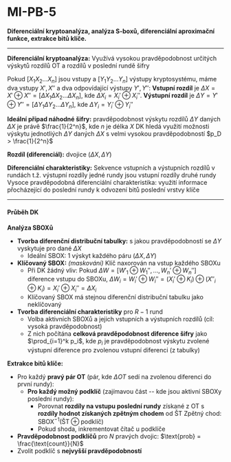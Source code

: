 # MI-PB-5
**Diferenciální kryptoanalýza, analýza S-boxů, diferenciální aproximační funkce, extrakce bitů klíče.**

---

**Diferenciální kryptoanalýza:** Využívá vysokou pravděpodobnost určitých výskytů  rozdílů OT a rozdílů v poslední rundě šifry

Pokud $[X_1X_2...X_n]$ jsou vstupy a $[Y_1Y_2...Y_n]$ výstupy kryptosystému, máme dva vstupy $X',X''$ a dva odpovídající výstupy $Y',Y''$:
**Vstupní rozdíl** je $\Delta X = X' \oplus X'' = [\Delta X_1 \Delta X_2 ... \Delta X_n]$, kde $\Delta X_i = X_i' \oplus X_i''$.
**Výstupní rozdíl** je $\Delta Y = Y' \oplus Y'' = [\Delta Y_1 \Delta Y_2 ... \Delta Y_n]$, kde $\Delta Y_i = Y_i' \oplus Y_i''$

**Ideální případ náhodné šifry:** pravděpodobnost výskytu rozdílů $\Delta Y$ daných $\Delta X$ je právě $\frac{1}{2^n}$, kde $n$ je délka $X$
DK hledá využití možnosti výskytu jednotliých $\Delta Y$ daných $\Delta X$ s velmi vysokou pravděpodobností $p_D > \frac{1}{2^n}$

**Rozdíl (diferenciál):** dvojice $(\Delta X, \Delta Y)$

**Diferenciální charakteristiky:** Sekvence vstupních a výstupních rozdílů v rundách t.ž. výstupní rozdíly jedné rundy jsou vstupní rozdíly druhé rundy
Vysoce pravděpodobná diferenciální charakteristika: využití informace přocházející do poslední rundy k odvození bitů poslední vrstvy klíče

---

#### Průběh DK

**Analýza SBOXů**
* **Tvorba diferenční distribuční tabulky:** s jakou pravděpodobností se $\Delta Y$ vyskytuje pro dané $\Delta X$
    * Ideální SBOX: 1 výskyt každého páru $(\Delta X, \Delta Y)$
* **Klíčovaný SBOX:** *(maskování)* Klíč naxorován na vstup každého SBOXu
    * Při DK žádný vliv:
    Pokud $\Delta W = [W'_1 \oplus W_1'',  ..., W_n' \oplus W_n'']$ diference vstupu do SBOXu, 
    $\Delta W_i = W_i' \oplus W_i'' = (X_i' \oplus K_i) \oplus (X''_i \oplus K_i) = X_i' \oplus X_i'' = \Delta X_i$
    * Klíčovaný SBOX má stejnou diferenční distribuční tabulku jako neklíčovaný
* **Tvorba diferenciální charakteristiky** pro $R-1$ rund
    * Volba aktivních SBOXů a jejich vstupních a výstupních rozdílů (cíl: vysoká pravděpodobnost)
    * Z nich počítána **celková pravděpodobnost diference šifry** jako $\prod_{i=1}^k p_i$, kde $p_i$ je pravděpodobnost výskytu zvolené výstupní diference pro zvolenou vstupní diferenci (z tabulky)

**Extrakce bitů klíče:**
* Pro každý **pravý pár OT** (pár, kde $\Delta OT$ sedí na zvolenou diferenci do první rundy):
    * **Pro každý možný podklíč** (zajímavou část -- kde jsou aktivní SBOXy poslední rundy):
        * Porovnat **rozdíly na vstupu poslední rundy**  získané z OT s **rozdíly hodnot získaných zpětným chodem** od ŠT
        Zpětný chod: $\text{SBOX}^{-1}(\text{ŠT} \oplus \text{podklíč})$
        * Pokud shoda, inkrementovat čítač u podklíče
* **Pravděpodobnost podklíčů** pro $N$ pravých dvojic: $\text{prob} = \frac{\text{count}}{N}$
* Zvolit podklíč s **nejvyšší pravděpodobností**
